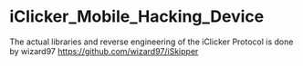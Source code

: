# iClicker_Mobile_Hacking_Device

The actual libraries and reverse engineering of the iClicker Protocol is done by wizard97
https://github.com/wizard97/iSkipper



